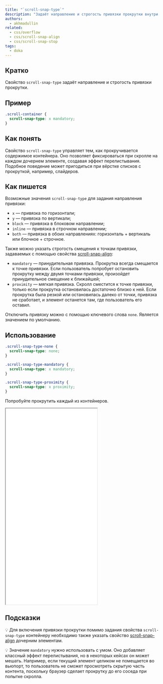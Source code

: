 ```yaml
---
title: "`scroll-snap-type`"
description: "Задаёт направление и строгость привязки прокрутки внутри контейнера."
authors:
  - akhmadullin
related:
  - css/overflow
  - css/scroll-snap-align
  - css/scroll-snap-stop
tags:
  - doka
---
```


## Кратко

Свойство `scroll-snap-type` задаёт направление и строгость привязки прокрутки.

## Пример

```css
.scroll-container {
  scroll-snap-type: x mandatory;
}
```

## Как понять

Свойство `scroll-snap-type` управляет тем, как прокручивается содержимое контейнера. Оно позволяет фиксироваться при скролле на каждом дочернем элементе, создавая эффект перелистывания. Подобное поведение может пригодиться при вёрстке списков с прокруткой, например, слайдеров.

## Как пишется

Возможные значения `scroll-snap-type` для задания направления привязки:

- `x` — привязка по горизонтали;
- `y` — привязка по вертикали;
- `block` — привязка в блоковом направлении;
- `inline` — привязка в строчном направлении;
- `both` — привязка в обоих направлениях: горизонталь + вертикаль или блочное + строчное.

Также можно указать строгость смещения к точкам привязки, задаваемых с помощью свойства [scroll-snap-align](/css/scroll-snap-align/):

- `mandatory` — принудительная привязка. Прокрутка всегда смещается к точке привязки. Если пользователь попробует остановить прокрутку между двумя точками привязки, произойдет принудительное смещение к ближайшей;
- `proximity` — мягкая привязка. Скролл сместится к точке привязки, только если прокрутка остановилась достаточно близко к ней. Если прокрутка была резкой или остановилась далеко от точки, привязка не сработает, и элемент останется там, где пользователь его оставил.

Отключить привязку можно с помощью ключевого слова `none`. Является значением по умолчанию.

## Использование

```css
.scroll-snap-type-none {
  scroll-snap-type: none;
}

.scroll-snap-type-mandatory {
  scroll-snap-type: x mandatory;
}

.scroll-snap-type-proximity {
  scroll-snap-type: x proximity;
}
```

Попробуйте прокрутить каждый из контейнеров.

<iframe title="Варианты значений" src="demos/mandatory-proximity/" height="640"></iframe>

## Подсказки

💡 Для включения привязки прокрутки помимо задания свойства `scroll-snap-type` контейнеру необходимо также указать свойство [scroll-snap-align](/css/scroll-snap-align/) дочерним элементам.

💡 Значение `mandatory` нужно использовать с умом. Оно добавляет классный эффект перелистывания, но в некоторых кейсах он может мешать. Например, если текущий элемент целиком не помещается во вьюпорт, то пользователь не сможет просмотреть скрытую часть контента, поскольку браузер сделает прокрутку до его соседа при попытке скролла.
